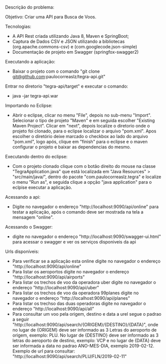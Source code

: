 Descrição do problema: 

Objetivo: Criar uma API para Busca de Voos.

Tecnologias:
- A API Rest criada utilizando Java 8, Maven e SpringBoot;
- Captura de Dados CSV e JSON utilizando a bibliotecas (org.apache.commons-csv) e (com.googlecode.json-simple)
- Documentação de projeto em Swagger (springfox-swagger2)

Executando a aplicação:
- Baixar o projeto com o comando "git clone git@github.com:paulocorreaslz/tegra-api.git"

Entrar no diretorio "tegra-api/target" e executar o comando:
- java -jar tegra-api.war

Importando no Eclipse:
- Abrir o eclipse, clicar no menu "File", depois no sub-menu "Import". Selecionar o tipo de projeto "Maven" e em seguida escolher "Existing Maven Project". Clicar em "next", depois localize o diretorio onde o projeto foi clonado, para o eclipse localizar o arquivo "pom.xml". Apos escolher o diretório deixe marcado o checkbox ao lado do arquivo "pom.xml", logo após, clique em "finish" para o eclipse e o maven configurar o projeto e baixar as dependencias do mesmo.

Executando dentro do eclipse:
- Com o projeto clonado clique com o botão direito do mouse na classe "TegraApplication.java" que está localizada em "Java Resources" > "src/main/java/", dentro do pacote "com.paulocorreaslz.tegra" e localize o menu "Run as", e seguida clique a opção "java application" para o eclpise executar a aplicação.

Acessando a api:
- Digite no navegador o endereço "http://localhost:9090/api/online" para testar a aplicação, após o comando deve ser mostrada na tela a mensagem "online".

Acessando o Swagger:
- digite no navegador o endereço "http://localhost:9090/swagger-ui.html" para acessar o swagger e ver os serviços disponiveis da api

Urls disponíveis:
- Para verificar se a aplicação esta online digite no navegador o endereço "http://localhost:9090/api/online"
- Para listar os aeroportos digite no navegador o endereço "http://localhost:9090/api/airports"
- Para listar os trechos de voo da operadora uber digite no navegador o endereço "http://localhost:9090/api/uber"
- Para listar os trechos de voo da operadora 99planes digite no navegador o endereço "http://localhost:9090/api/planes"
- Para listar os trechso das duas operadoras digite no navegador o endereço "http://localhost:9090/api/all"
- Para consultar um voo pela origem, destino e data a urel segue o padrao a seguir "http://localhost:9090/api/search/{ORIGEM}/{DESTINO}/{DATA}", onde no lugar de {ORIGEM} deve ser informado as 3 Letras do aeroporto de origem, exemplo: PLU. No lugar de {DESTINO} deve ser informado as 3 letras do aeroporto de destino, exemplo: VCP e no lugar de {DATA} deve ser informada a data no padrao ANO-MES-DIA, exemplo 2019-02-12. Exemplo de url para consultar: "http://localhost:9090/api/search/PLU/FLN/2019-02-11"
  


